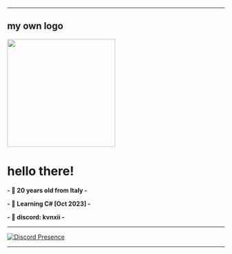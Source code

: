 ----------
## my own logo
<img src="https://github.com/akvnxii/akvnxii/assets/75858881/1fcf3993-79c5-4e92-a31e-337168f61c96" width="250" height="250">

# hello there!
**- 🌾 20 years old from Italy -** 

**- 💮 Learning C# [Oct 2023] -**

**- 🥓 discord: kvnxii -**

----------

[![Discord Presence](https://lanyard-profile-readme.vercel.app/api/493878038505979904?bg=31241a&borderRadius=6px)](https://lanyard-visualizer.netlify.app/493878038505979904) 

----------
